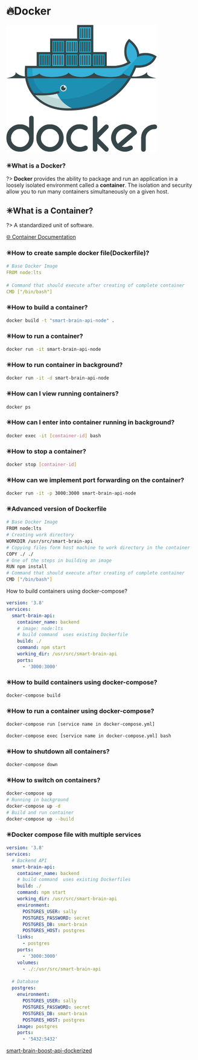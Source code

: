 # 🔥Docker

<img src="./assets/images/docker.png" alt="docker" width="400">

### ✳What is a Docker?

?> **Docker** provides the ability to package and run an application in a loosely isolated environment called a **container**. The isolation and security allow you to run many containers simultaneously on a given host.

## ✳What is a Container?

?> A standardized unit of software.

[🌐 Container Documentation](https://www.docker.com/resources/what-container)

### ✳How to create sample docker file(Dockerfile)?

```yaml
# Base Docker Image
FROM node:lts

# Command that should execute after creating of complete container
CMD ["/bin/bash"]
```

### ✳How to build a container?

```bash
docker build -t "smart-brain-api-node" .
```

### ✳How to run a container?

```bash
docker run -it smart-brain-api-node
```

### ✳How to run container in background?

```bash
docker run -it -d smart-brain-api-node
```

### ✳How can I view running containers?

```bash
docker ps
```

### ✳How can I enter into container running in background?

```bash
docker exec -it [container-id] bash
```

### ✳How to stop a container?

```bash
docker stop [container-id]
```

### ✳How can we implement port forwarding on the container?

```bash
docker run -it -p 3000:3000 smart-brain-api-node
```

### ✳Advanced version of Dockerfile

```bash
# Base Docker Image
FROM node:lts
# Creating work directory
WORKDIR /usr/src/smart-brain-api
# Copying files form host machine to work directory in the container
COPY ./ ./
# One of the steps in building an image
RUN npm install
# Command that should execute after creating of complete container
CMD ["/bin/bash"]
```

How to build containers using docker-compose?

```yaml
version: '3.8'
services:
  smart-brain-api:
    container_name: backend
    # image: node:lts
    # build command  uses existing Dockerfile
    build: ./
    command: npm start
    working_dir: /usr/src/smart-brain-api
    ports:
      - '3000:3000'
```

### ✳How to build containers using docker-compose?

```bash
docker-compose build
```

### ✳How to run a container using docker-compose?

```bash
docker-compose run [service name in docker-compose.yml]
```

```bash
docker-compose exec [service name in docker-compose.yml] bash
```

### ✳How to shutdown all containers?

```bash
docker-compose down
```

### ✳How to switch on containers?

```bash
docker-compose up
# Running in background
docker-compose up -d
# Build and run container
docker-compose up --build
```

### ✳Docker compose file with multiple services

```yaml
version: '3.8'
services:
  # Backend API
  smart-brain-api:
    container_name: backend
    # build command  uses existing Dockerfiles
    build: ./
    command: npm start
    working_dir: /usr/src/smart-brain-api
    environment:
      POSTGRES_USER: sally
      POSTGRES_PASSWORD: secret
      POSTGRES_DB: smart-brain
      POSTGRES_HOST: postgres
    links:
      - postgres
    ports:
      - '3000:3000'
    volumes:
      - ./:/usr/src/smart-brain-api

  # Database
  postgres:
    environment:
      POSTGRES_USER: sally
      POSTGRES_PASSWORD: secret
      POSTGRES_DB: smart-brain
      POSTGRES_HOST: postgres
    image: postgres
    ports:
      - '5432:5432'
```

[smart-brain-boost-api-dockerized](https://github.com/aneagoie/smart-brain-boost-api-dockerized)
